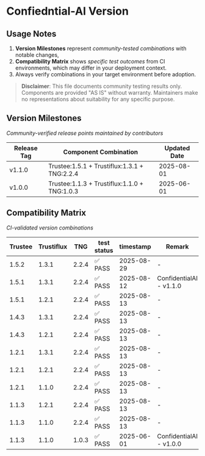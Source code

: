 # Confiedntial-AI Version

## Usage Notes

1. **Version Milestones** represent _community-tested combinations_ with notable changes,  
2. **Compatibility Matrix** shows _specific test outcomes_ from CI environments,  which may differ in your deployment context.
3. Always verify combinations in your target environment before adoption.

> **Disclaimer**: This file documents community testing results only.  
> Components are provided "AS IS" without warranty. Maintainers make  
> no representations about suitability for any specific purpose.

## Version Milestones

_Community-verified release points maintained by contributors_

| Release Tag | Component Combination | Updated Date |
|-------------|------------------------------|--------------|
| v1.1.0      | Trustee:1.5.1 + Trustiflux:1.3.1 + TNG:2.2.4  | 2025-08-01   |
| v1.0.0      | Trustee:1.1.3 + Trustiflux:1.1.0 + TNG:1.0.3  | 2025-06-01   |

## Compatibility Matrix

_CI-validated version combinations_

| Trustee | Trustiflux | TNG | test status | timestamp | Remark |
|---------|------------|-----|-------------|-----------|--------|
| 1.5.2 | 1.3.1 | 2.2.4 | ✅ PASS | 2025-08-29 | - |
| 1.5.1 | 1.3.1 | 2.2.4 | ✅ PASS | 2025-08-12 | ConfidentialAI - v1.1.0 |
| 1.5.1 | 1.2.1 | 2.2.4 | ✅ PASS | 2025-08-13 | - |
| 1.4.3 | 1.3.1 | 2.2.4 | ✅ PASS | 2025-08-13 | - |
| 1.4.3 | 1.2.1 | 2.2.4 | ✅ PASS | 2025-08-13 | - |
| 1.2.1 | 1.3.1 | 2.2.4 | ✅ PASS | 2025-08-13 | - |
| 1.2.1 | 1.2.1 | 2.2.4 | ✅ PASS | 2025-08-13 | - |
| 1.2.1 | 1.1.0 | 2.2.4 | ✅ PASS | 2025-08-13 | - |
| 1.1.3 | 1.2.1 | 2.2.4 | ✅ PASS | 2025-08-13 | - |
| 1.1.3 | 1.1.0 | 2.2.4 | ✅ PASS | 2025-08-13 | - |
| 1.1.3 | 1.1.0 | 1.0.3 | ✅ PASS | 2025-06-01 | ConfidentialAI - v1.0.0 |